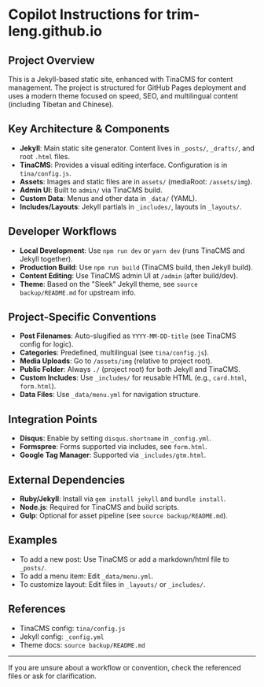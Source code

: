 # Copilot Instructions for trim-leng.github.io

## Project Overview
This is a Jekyll-based static site, enhanced with TinaCMS for content management. The project is structured for GitHub Pages deployment and uses a modern theme focused on speed, SEO, and multilingual content (including Tibetan and Chinese).

## Key Architecture & Components
- **Jekyll**: Main static site generator. Content lives in `_posts/`, `_drafts/`, and root `.html` files.
- **TinaCMS**: Provides a visual editing interface. Configuration is in `tina/config.js`.
- **Assets**: Images and static files are in `assets/` (mediaRoot: `/assets/img`).
- **Admin UI**: Built to `admin/` via TinaCMS build.
- **Custom Data**: Menus and other data in `_data/` (YAML).
- **Includes/Layouts**: Jekyll partials in `_includes/`, layouts in `_layouts/`.

## Developer Workflows
- **Local Development**: Use `npm run dev` or `yarn dev` (runs TinaCMS and Jekyll together).
- **Production Build**: Use `npm run build` (TinaCMS build, then Jekyll build).
- **Content Editing**: Use TinaCMS admin UI at `/admin` (after build/dev).
- **Theme**: Based on the "Sleek" Jekyll theme, see `source backup/README.md` for upstream info.

## Project-Specific Conventions
- **Post Filenames**: Auto-slugified as `YYYY-MM-DD-title` (see TinaCMS config for logic).
- **Categories**: Predefined, multilingual (see `tina/config.js`).
- **Media Uploads**: Go to `/assets/img` (relative to project root).
- **Public Folder**: Always `./` (project root) for both Jekyll and TinaCMS.
- **Custom Includes**: Use `_includes/` for reusable HTML (e.g., `card.html`, `form.html`).
- **Data Files**: Use `_data/menu.yml` for navigation structure.

## Integration Points
- **Disqus**: Enable by setting `disqus.shortname` in `_config.yml`.
- **Formspree**: Forms supported via includes, see `form.html`.
- **Google Tag Manager**: Supported via `_includes/gtm.html`.

## External Dependencies
- **Ruby/Jekyll**: Install via `gem install jekyll` and `bundle install`.
- **Node.js**: Required for TinaCMS and build scripts.
- **Gulp**: Optional for asset pipeline (see `source backup/README.md`).

## Examples
- To add a new post: Use TinaCMS or add a markdown/html file to `_posts/`.
- To add a menu item: Edit `_data/menu.yml`.
- To customize layout: Edit files in `_layouts/` or `_includes/`.

## References
- TinaCMS config: `tina/config.js`
- Jekyll config: `_config.yml`
- Theme docs: `source backup/README.md`

---
If you are unsure about a workflow or convention, check the referenced files or ask for clarification.
